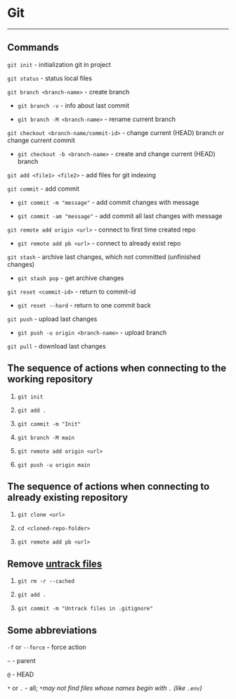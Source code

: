 # Git

---

## Commands

`git init` - initialization git in project

`git status` - status local files

`git branch <branch-name>` - create branch

-   `git branch -v` - info about last commit

-   `git branch -M <branch-name>` - rename current branch

`git checkout <branch-name/commit-id>` - change current (HEAD) branch or change current commit

-   `git checkout -b <branch-name>` - create and change current (HEAD) branch

`git add <file1> <file2>` - add files for git indexing

`git commit` - add commit

-   `git commit -m "message"` - add commit changes with message

-   `git commit -am "message"` - add commit all last changes with message

`git remote add origin <url>` - connect to first time created repo

-   `git remote add pb <url>` - connect to already exist repo

`git stash` - archive last changes, which not committed (unfinished changes)

-   `git stash pop` - get archive changes

`git reset <commit-id>` - return to commit-id

-   `git reset --hard` - return to one commit back

`git push` - upload last changes

-   `git push -u origin <branch-name>` - upload branch

`git pull` - download last changes

## The sequence of actions when connecting to the working repository

1. `git init`

2. `git add .`

3. `git commit -m "Init"`

4. `git branch -M main`

5. `git remote add origin <url>`

6. `git push -u origin main`

## The sequence of actions when connecting to already existing repository

1. `git clone <url>`

2. `cd <cloned-repo-folder>`

3. `git remote add pb <url>`

## Remove [untrack files](https://stackoverflow.com/questions/45400361/why-is-gitignore-not-ignoring-my-files)

1. `git rm -r --cached`

2. `git add .`

3. `git commit -m "Untrack files in .gitignore"`

## Some abbreviations

`-f` or `--force` - force action

`~` - parent

`@` - HEAD

`*` or `.` - all; _`*`may not find files whose names begin with `.` (like `.env`)_
